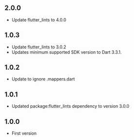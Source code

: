 ## 2.0.0

- Update flutter_lints to 4.0.0

## 1.0.3

- Update flutter_lints to 3.0.2
- Updates minimum supported SDK version to Dart 3.3.1.

## 1.0.2

- Update to ignore .mappers.dart

## 1.0.1

- Updated package:flutter_lints dependency to version 3.0.0

## 1.0.0

- First version
